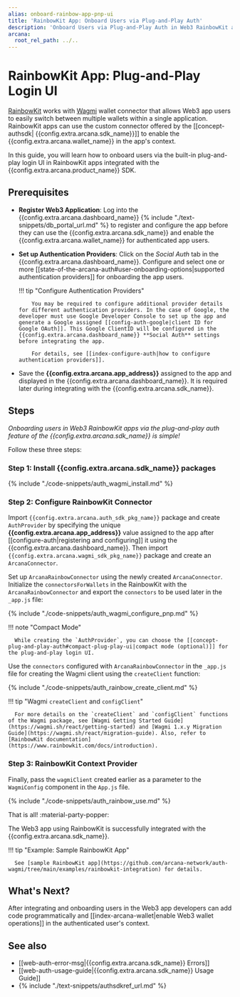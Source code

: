 ```yaml
---
alias: onboard-rainbow-app-pnp-ui
title: 'RainbowKit App: Onboard Users via Plug-and-Play Auth'
description: 'Onboard Users via Plug-and-Play Auth in Web3 RainbowKit apps integrated with the Arcana Auth SDK using the instructions listed here.'
arcana:
  root_rel_path: ../..
---
```


#  RainbowKit App: Plug-and-Play Login UI

[RainbowKit](https://www.rainbowkit.com/) works with [Wagmi](https://wagmi.sh/) wallet connector that allows Web3 app users to easily switch between multiple wallets within a single application. RainbowKit apps can use the custom connector offered by the [[concept-authsdk| {{config.extra.arcana.sdk_name}}]] to enable the {{config.extra.arcana.wallet_name}} in the app's context.

In this guide, you will learn how to onboard users via the built-in plug-and-play login UI in RainbowKit apps integrated with the {{config.extra.arcana.product_name}} SDK.

## Prerequisites

* **Register Web3 Application**: Log into the {{config.extra.arcana.dashboard_name}} {% include "./text-snippets/db_portal_url.md" %} to register and configure the app before they can use the {{config.extra.arcana.sdk_name}} and enable the {{config.extra.arcana.wallet_name}} for authenticated app users.

* **Set up Authentication Providers**: Click on the *Social Auth* tab in the {{config.extra.arcana.dashboard_name}}. Configure and select one or more [[state-of-the-arcana-auth#user-onboarding-options|supported authentication providers]] for onboarding the app users.

    !!! tip "Configure Authentication Providers"

          You may be required to configure additional provider details for different authentication providers. In the case of Google, the developer must use Google Developer Console to set up the app and generate a Google assigned [[config-auth-google|client ID for Google OAuth]]. This Google ClientID will be configured in the {{config.extra.arcana.dashboard_name}} **Social Auth** settings before integrating the app.

          For details, see [[index-configure-auth|how to configure authentication providers]].

* Save the **{{config.extra.arcana.app_address}}** assigned to the app and displayed in the {{config.extra.arcana.dashboard_name}}. It is required later during integrating with the {{config.extra.arcana.sdk_name}}.

## Steps

*Onboarding users in Web3 RainbowKit apps via the plug-and-play auth feature of the {{config.extra.arcana.sdk_name}} is simple!*

Follow these three steps:

### Step 1: Install {{config.extra.arcana.sdk_name}} packages

{% include "./code-snippets/auth_wagmi_install.md" %}

### Step 2: Configure RainbowKit Connector 

Import `{{config.extra.arcana.auth_sdk_pkg_name}}` package and create `AuthProvider` by specifying the unique **{{config.extra.arcana.app_address}}** value assigned to the app after [[configure-auth|registering and configuring]] it using the {{config.extra.arcana.dashboard_name}}. Then import `{{config.extra.arcana.wagmi_sdk_pkg_name}}` package and create an `ArcanaConnector`.

Set up `ArcanaRainbowConnector` using the newly created `ArcanaConnector`. Initialize the `connectorsForWallets` in the RainbowKit with the `ArcanaRainbowConnector` and export the `connectors` to be used later in the `_app.js` file:

{% include "./code-snippets/auth_wagmi_configure_pnp.md" %}

!!! note "Compact Mode"

      While creating the `AuthProvider`, you can choose the [[concept-plug-and-play-auth#compact-plug-play-ui|compact mode (optional)]] for the plug-and-play login UI.

Use the `connectors` configured with `ArcanaRainbowConnector` in the `_app.js` file for creating the Wagmi client using the `createClient` function:

{% include "./code-snippets/auth_rainbow_create_client.md" %}

!!! tip "Wagmi `createClient` and `configClient`"

      For more details on the `createClient` and `configClient` functions of the Wagmi package, see [Wagmi Getting Started Guide](https://wagmi.sh/react/getting-started) and [Wagmi 1.x.y Migration Guide](https://wagmi.sh/react/migration-guide). Also, refer to [RainbowKit documentation](https://www.rainbowkit.com/docs/introduction).

### Step 3: RainbowKit Context Provider

Finally, pass the `wagmiClient` created earlier as a parameter to the `WagmiConfig` component in the `App.js` file.

{% include "./code-snippets/auth_rainbow_use.md" %}

That is all! :material-party-popper:

The Web3 app using RainbowKit is successfully integrated with the {{config.extra.arcana.sdk_name}}.

!!! tip "Example: Sample RainbowKit App"

      See [sample RainbowKit app](https://github.com/arcana-network/auth-wagmi/tree/main/examples/rainbowkit-integration) for details.

## What's Next?

After integrating and onboarding users in the Web3 app developers can add code programmatically and [[index-arcana-wallet|enable Web3 wallet operations]] in the authenticated user's context.

## See also

* [[web-auth-error-msg|{{config.extra.arcana.sdk_name}} Errors]]
* [[web-auth-usage-guide|{{config.extra.arcana.sdk_name}} Usage Guide]]
* {% include "./text-snippets/authsdkref_url.md" %}